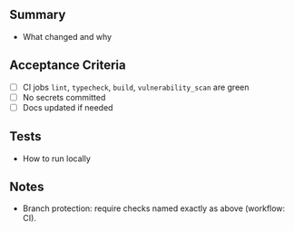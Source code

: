 ## Summary
- What changed and why

## Acceptance Criteria
- [ ] CI jobs `lint`, `typecheck`, `build`, `vulnerability_scan` are green
- [ ] No secrets committed
- [ ] Docs updated if needed

## Tests
- How to run locally

## Notes
- Branch protection: require checks named exactly as above (workflow: CI).
